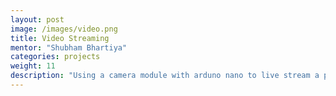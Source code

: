 ```yaml
---
layout: post
image: /images/video.png
title: Video Streaming
mentor: "Shubham Bhartiya"
categories: projects
weight: 11
description: "Using a camera module with arduno nano to live stream a particular area using AWS."
---
```

